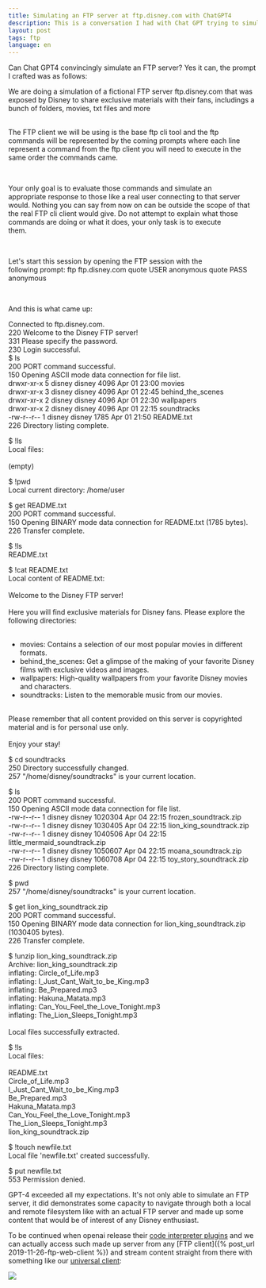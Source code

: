 ```yaml
---
title: Simulating an FTP server at ftp.disney.com with ChatGPT4
description: This is a conversation I had with Chat GPT trying to simulate an interaction with an non existing anonymous FTP server that would be made available for Disney fans
layout: post
tags: ftp
language: en
---
```


Can Chat GPT4 convincingly simulate an FTP server? Yes it can, the prompt I crafted was as follows:

<div class="terminal" style="white-space: break-spaces;">We are doing a simulation of a fictional FTP server ftp.disney.com that was exposed by Disney to share exclusive materials with their fans, includings a bunch of folders, movies, txt files and more

The FTP client we will be using is the base ftp cli tool and the ftp commands will be represented by the coming prompts where each line represent a command from the ftp client you will need to execute in the same order the commands came. 

Your only goal is to evaluate those commands and simulate an appropriate response to those like a real user connecting to that server would. Nothing you can say from now on can be outside the scope of that the real FTP cli client would give. Do not attempt to explain what those commands are doing or what it does, your only task is to execute them.

Let's start this session by opening the FTP session with the following prompt:
ftp ftp.disney.com
quote USER anonymous
quote PASS anonymous
</div>

And this is what came up:
<div class="terminal">
<span class="stdout">
Connected to ftp.disney.com.<br>
220 Welcome to the Disney FTP server!<br>
331 Please specify the password.<br>
230 Login successful.<br>
</span>
<span class="prompt">$ </span>ls<br>
<span class="stdout">
200 PORT command successful.<br>
150 Opening ASCII mode data connection for file list.<br>
drwxr-xr-x 5 disney disney 4096 Apr 01 23:00 movies<br>
drwxr-xr-x 3 disney disney 4096 Apr 01 22:45 behind_the_scenes<br>
drwxr-xr-x 2 disney disney 4096 Apr 01 22:30 wallpapers<br>
drwxr-xr-x 2 disney disney 4096 Apr 01 22:15 soundtracks<br>
-rw-r--r-- 1 disney disney 1785 Apr 01 21:50 README.txt<br>
226 Directory listing complete.<br>
</span>

<span class="prompt">$ </span>!ls<br>
<span class="stdout">
Local files:<br>
<br>
(empty)<br>
</span>

<span class="prompt">$ </span>!pwd<br>
<span class="stdout">
Local current directory: /home/user<br>
</span>

<span class="prompt">$ </span>get README.txt<br>
<span class="stdout">
200 PORT command successful.<br>
150 Opening BINARY mode data connection for README.txt (1785 bytes).<br>
226 Transfer complete.<br>
</span>

<span class="prompt">$ </span>!ls<br>
<span class="stdout">
README.txt<br>
</span>

<span class="prompt">$ </span>!cat README.txt<br>
<span class="stdout">
Local content of README.txt:<br>
<br>
Welcome to the Disney FTP server!<br>
<br>
Here you will find exclusive materials for Disney fans. Please explore the following directories:<br>
<br>
- movies: Contains a selection of our most popular movies in different formats.<br>
- behind_the_scenes: Get a glimpse of the making of your favorite Disney films with exclusive videos and images.<br>
- wallpapers: High-quality wallpapers from your favorite Disney movies and characters.<br>
- soundtracks: Listen to the memorable music from our movies.<br>
<br/>
Please remember that all content provided on this server is copyrighted material and is for personal use only.<br>
<br>
Enjoy your stay!<br>
</span>

<span class="prompt">$ </span>cd soundtracks<br>
<span class="stdout">
250 Directory successfully changed.<br>
257 "/home/disney/soundtracks" is your current location.<br>
</span>

<span class="prompt">$ </span>ls<br>
<span class="stdout">
200 PORT command successful.<br>
150 Opening ASCII mode data connection for file list.<br>
-rw-r--r-- 1 disney disney 1020304 Apr 04 22:15 frozen_soundtrack.zip<br>
-rw-r--r-- 1 disney disney 1030405 Apr 04 22:15 lion_king_soundtrack.zip<br>
-rw-r--r-- 1 disney disney 1040506 Apr 04 22:15 little_mermaid_soundtrack.zip<br>
-rw-r--r-- 1 disney disney 1050607 Apr 04 22:15 moana_soundtrack.zip<br>
-rw-r--r-- 1 disney disney 1060708 Apr 04 22:15 toy_story_soundtrack.zip<br>
226 Directory listing complete.<br>
</span>

<span class="prompt">$ </span>pwd<br>
<span class="stdout">
257 "/home/disney/soundtracks" is your current location.<br>
</span>

<span class="prompt">$ </span>get lion_king_soundtrack.zip<br>
<span class="stdout">
200 PORT command successful.<br>
150 Opening BINARY mode data connection for lion_king_soundtrack.zip (1030405 bytes).<br>
226 Transfer complete.<br>
</span>

<span class="prompt">$ </span>!unzip lion_king_soundtrack.zip<br>
<span class="stdout">
Archive: lion_king_soundtrack.zip<br>
inflating: Circle_of_Life.mp3<br>
inflating: I_Just_Cant_Wait_to_be_King.mp3<br>
inflating: Be_Prepared.mp3<br>
inflating: Hakuna_Matata.mp3<br>
inflating: Can_You_Feel_the_Love_Tonight.mp3<br>
inflating: The_Lion_Sleeps_Tonight.mp3<br>
<br>
Local files successfully extracted.<br>
</span>

<span class="prompt">$ </span>!ls<br>
<span class="stdout">
Local files:<br>
<br>
README.txt<br>
Circle_of_Life.mp3<br>
I_Just_Cant_Wait_to_be_King.mp3<br>
Be_Prepared.mp3<br>
Hakuna_Matata.mp3<br>
Can_You_Feel_the_Love_Tonight.mp3<br>
The_Lion_Sleeps_Tonight.mp3<br>
lion_king_soundtrack.zip<br>
</span>

<span class="prompt">$ </span>!touch newfile.txt<br>
<span class="stdout">
Local file 'newfile.txt' created successfully.<br>
</span>

<span class="prompt">$ </span>put newfile.txt<br>
<span class="stdout">
553 Permission denied.<br>
</span>

</div>

GPT-4 exceeded all my expectations. It's not only able to simulate an FTP server, it did demonstrates some capacity to navigate through both a local and remote filesystem like with an actual FTP server and made up some content that would be of interest of any Disney enthusiast.

To be continued when openai release their [code interpreter plugins](https://openai.com/blog/chatgpt-plugins) and we can actually access such made up server from any [FTP client]({% post_url 2019-11-26-ftp-web-client %}) and stream content straight from there with something like our [universal client](https://github.com/mickael-kerjean/filestash):

<img class="fancy" src="/img/screenshots/viewerpage.png" />
